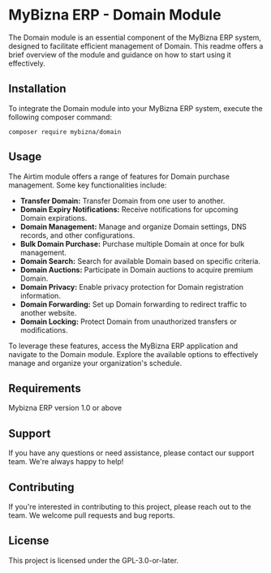 # MyBizna ERP - Domain Module

The Domain module is an essential component of the MyBizna ERP system, designed to facilitate efficient management of Domain. This readme offers a brief overview of the module and guidance on how to start using it effectively.

## Installation 
To integrate the Domain module into your MyBizna ERP system, execute the following composer command:

```
composer require mybizna/domain
```

## Usage
The Airtim module offers a range of features for Domain purchase management. Some key functionalities include:

- **Transfer Domain:** Transfer Domain from one user to another.
- **Domain Expiry Notifications:** Receive notifications for upcoming Domain expirations.
- **Domain Management:** Manage and organize Domain settings, DNS records, and other configurations.
- **Bulk Domain Purchase:** Purchase multiple Domain at once for bulk management.
- **Domain Search:** Search for available Domain based on specific criteria.
- **Domain Auctions:** Participate in Domain auctions to acquire premium Domain.
- **Domain Privacy:** Enable privacy protection for Domain registration information.
- **Domain Forwarding:** Set up Domain forwarding to redirect traffic to another website.
- **Domain Locking:** Protect Domain from unauthorized transfers or modifications.

To leverage these features, access the MyBizna ERP application and navigate to the Domain module. Explore the available options to effectively manage and organize your organization's schedule.

## Requirements
Mybizna ERP version 1.0 or above

## Support
If you have any questions or need assistance, please contact our support team. We're always happy to help!

## Contributing
If you're interested in contributing to this project, please reach out to the team. We welcome pull requests and bug reports.

## License
This project is licensed under the GPL-3.0-or-later.
